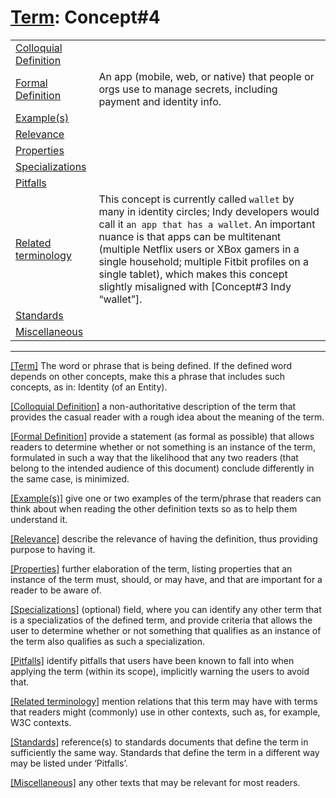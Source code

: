 # [Term](#_Term): Concept#4

| | |
| --- | --- |
| [Colloquial Definition](#ColloquialDefinition) | |
| [Formal Definition](#FormalDefinition) | An app (mobile, web, or native) that people or orgs use to manage secrets, including payment and identity info. |
| [Example(s)](#Examples) | |
| [Relevance](#Relevance) | |
| [Properties](#Properties) | |
| [Specializations](#Specializations) | |
| [Pitfalls](#Pitfalls) | |
| [Related terminology](#Related) | This concept is currently called `wallet` by many in identity circles; Indy developers would call it `an app that has a wallet`. An important nuance is that apps can be multitenant (multiple Netflix users or XBox gamers in a single household; multiple Fitbit profiles on a single tablet), which makes this concept slightly misaligned with [Concept#3 Indy “wallet”].|
| [Standards](#Standards) | |
| [Miscellaneous](#Miscellaneous) | |

------

[[Term]](#Term) The word or phrase that is being defined. If the defined word depends on other concepts, make this a phrase that includes such concepts, as in: Identity (of an Entity).

[[Colloquial Definition]](#ColloquialDefinition) a non-authoritative description of the term that provides the casual reader with a rough idea about the meaning of the term.

[[Formal Definition]](#FormalDefinition) provide a statement (as formal as possible) that allows readers to determine whether or not something is an instance of the term, formulated in such a way that the likelihood that any two readers (that belong to the intended audience of this document) conclude differently in the same case, is minimized.

[[Example(s)]](#Examples) give one or two examples of the term/phrase that readers can think about when reading the other definition texts so as to help them understand it.

[[Relevance]](#Relevance) describe the relevance of having the definition, thus providing purpose to having it.

[[Properties]](#Properties) further elaboration of the term, listing properties that an instance of the term must, should, or may have, and that are important for a reader to be aware of.

[[Specializations]](#Specializations) (optional) field, where you can identify any other term that is a specializatios of the defined term, and provide criteria that allows the user to determine whether or not something that qualifies as an instance of the term also qualifies as such a specialization.

[[Pitfalls]](#Pitfalls) identify pitfalls that users have been known to fall into when applying the term (within its scope), implicitly warning the users to avoid that.

[[Related terminology]](#Related) mention relations that this term may have with terms that readers might (commonly) use in other contexts, such as, for example, W3C contexts.

[[Standards]](#Standards) reference(s) to standards documents that define the term in sufficiently the same way. Standards that define the term in a different way may be listed under ‘Pitfalls’.

[[Miscellaneous]](#Miscellaneous1) any other texts that may be relevant for most readers.
